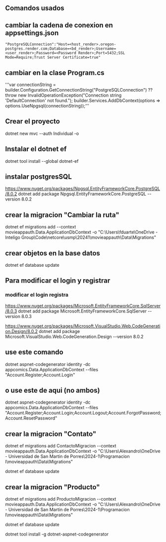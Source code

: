 ## Comandos usados

## cambiar la cadena de conexion en appsettings.json
    "PostgreSQLConnection":"Host=<host_render>.oregon-postgres.render.com;Database=<bd_render>;Username=<user_render>;Password=<Password Render>;Port=5432;SSL Mode=Require;Trust Server Certificate=true"

## cambiar en la clase Program.cs
'''var connectionString = builder.Configuration.GetConnectionString("PostgreSQLConnection") ?? throw new InvalidOperationException("Connection string 'DefaultConnection' not found.");
builder.Services.AddDbContext<ApplicationDbContext>(options =>
    options.UseNpgsql(connectionString));'''


## Crear el proyecto
dotnet new mvc --auth Individual -o <movieappauth>

## Instalar el dotnet ef
dotnet tool install --global dotnet-ef

## instalar postgresSQL
https://www.nuget.org/packages/Npgsql.EntityFrameworkCore.PostgreSQL/8.0.2
dotnet add package Npgsql.EntityFrameworkCore.PostgreSQL --version 8.0.2

## crear la migracion "Cambiar la ruta"
dotnet ef migrations add <CambiarAqui> --context movieappauth.Data.ApplicationDbContext -o "C:\Users\fduarte\OneDrive - Inteligo Group\Code\netcore\usmp\20241\movieappauth\Data\Migrations" 

## crear objetos en la base datos
dotnet ef database update

## Para modificar el login y registrar

### modificar el login registra

https://www.nuget.org/packages/Microsoft.EntityFrameworkCore.SqlServer/8.0.3
dotnet add package Microsoft.EntityFrameworkCore.SqlServer --version 8.0.3

https://www.nuget.org/packages/Microsoft.VisualStudio.Web.CodeGeneration.Design/8.0.2
dotnet add package Microsoft.VisualStudio.Web.CodeGeneration.Design --version 8.0.2

## use este comando
dotnet aspnet-codegenerator identity -dc appcomics.Data.ApplicationDbContext --files "Account.Register;Account.Login"

## o use este de aqui (no ambos)
dotnet aspnet-codegenerator identity -dc appcomics.Data.ApplicationDbContext --files "Account.Register;Account.Login;Account.Logout;Account.ForgotPassword;Account.ResetPassword"


## crear la migracion "Contato"
dotnet ef migrations add ContactoMigracion --context movieappauth.Data.ApplicationDbContext -o "C:\Users\Alexandro\OneDrive - Universidad de San Martin de Porres\2024-1\Programacion I\movieappauth\Data\Migrations" 

dotnet ef database update

## crear la migracion "Producto"
dotnet ef migrations add ProductoMigracion --context movieappauth.Data.ApplicationDbContext -o "C:\Users\Alexandro\OneDrive - Universidad de San Martin de Porres\2024-1\Programacion I\movieappauth\Data\Migrations" 

dotnet ef database update

 dotnet tool install -g dotnet-aspnet-codegenerator